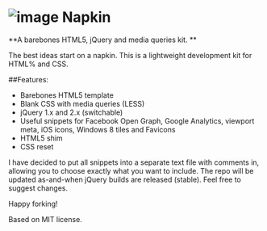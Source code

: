 ![image](http://napkin.cleatsandcode.co.uk/img/napkinlogo.png)
Napkin
======

**A barebones HTML5, jQuery and media queries kit.
**

The best ideas start on a napkin. This is a lightweight development kit for HTML% and CSS.

##Features:
* Barebones HTML5 template
* Blank CSS with media queries (LESS)
* jQuery 1.x and 2.x (switchable)
* Useful snippets for Facebook Open Graph, Google Analytics, viewport meta, iOS icons, Windows 8 tiles and Favicons
* HTML5 shim
* CSS reset

I have decided to put all snippets into a separate text file with comments in, allowing you to choose exactly what you want to include. The repo will be updated as-and-when jQuery builds are released (stable). Feel free to suggest changes.

Happy forking!

Based on MIT license.


